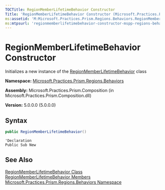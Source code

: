 ```yaml
---
TOCTitle: RegionMemberLifetimeBehavior Constructor
Title: 'RegionMemberLifetimeBehavior Constructor (Microsoft.Practices.Prism.Regions.Behaviors)'
ms:assetid: 'M:Microsoft.Practices.Prism.Regions.Behaviors.RegionMemberLifetimeBehavior.\#ctor'
ms:mtpsurl: 'regionmemberlifetimebehavior-constructor-mspp-regions-behaviors.md'
---
```


# RegionMemberLifetimeBehavior Constructor

Initializes a new instance of the [RegionMemberLifetimeBehavior](/patterns-practices/reference/regionmemberlifetimebehavior-class-mspp-regions-behaviors) class

**Namespace:** [Microsoft.Practices.Prism.Regions.Behaviors](/patterns-practices/reference/mspp-regions-behaviors-namespace)

**Assembly:** Microsoft.Practices.Prism.Composition (in Microsoft.Practices.Prism.Composition.dll)

**Version:** 5.0.0.0 (5.0.0.0)

## Syntax

```C#
public RegionMemberLifetimeBehavior()
```

```VB
'Declaration
Public Sub New
```

## See Also

[RegionMemberLifetimeBehavior Class](/patterns-practices/reference/regionmemberlifetimebehavior-class-mspp-regions-behaviors)<br/>
[RegionMemberLifetimeBehavior Members](/patterns-practices/reference/regionmemberlifetimebehavior-members-mspp-regions-behaviors)<br/>
[Microsoft.Practices.Prism.Regions.Behaviors Namespace](/patterns-practices/reference/mspp-regions-behaviors-namespace)<br/>
